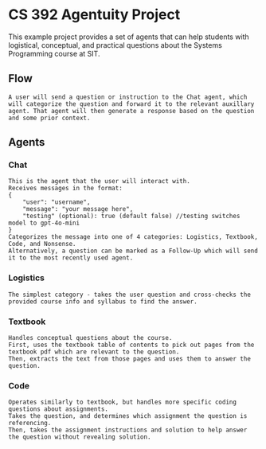 # CS 392 Agentuity Project
This example project provides a set of agents that can help students with logistical, conceptual, and practical questions about the Systems Programming course at SIT.

## Flow
    A user will send a question or instruction to the Chat agent, which will categorize the question and forward it to the relevant auxillary agent. That agent will then generate a response based on the question and some prior context.

## Agents

### Chat
    This is the agent that the user will interact with.
    Receives messages in the format:
    {
        "user": "username",
        "message": "your message here",
        "testing" (optional): true (default false) //testing switches model to gpt-4o-mini
    }
    Categorizes the message into one of 4 categories: Logistics, Textbook, Code, and Nonsense.
    Alternatively, a question can be marked as a Follow-Up which will send it to the most recently used agent.

### Logistics
    The simplest category - takes the user question and cross-checks the provided course info and syllabus to find the answer.

### Textbook
    Handles conceptual questions about the course.
    First, uses the textbook table of contents to pick out pages from the textbook pdf which are relevant to the question.
    Then, extracts the text from those pages and uses them to answer the question.

### Code
    Operates similarly to textbook, but handles more specific coding questions about assignments.
    Takes the question, and determines which assignment the question is referencing.
    Then, takes the assignment instructions and solution to help answer the question without revealing solution.